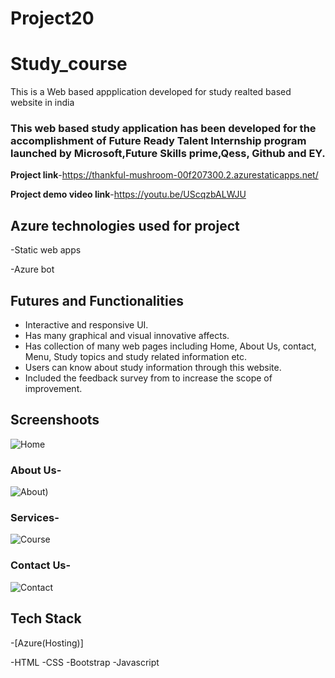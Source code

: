 # Project20
# Study_course #
This is a Web based appplication developed for study realted based website in india 

### This web based study application has been developed for the accomplishment of Future Ready Talent Internship program launched by Microsoft,Future Skills prime,Qess, Github and EY.

**Project link**-https://thankful-mushroom-00f207300.2.azurestaticapps.net/

**Project demo video link**-https://youtu.be/UScqzbALWJU

## Azure technologies used for project 
-Static web apps

-Azure bot

## Futures and Functionalities

- Interactive and responsive UI.
- Has many graphical and visual innovative affects.
- Has collection of many web pages including Home, About Us, contact, Menu, Study topics and study related information etc.
- Users can know about study information through this website.
- Included the feedback survey from to increase the scope of improvement.

## Screenshoots

![Home](https://user-images.githubusercontent.com/116786817/206188221-b5685ed2-3981-47fc-9d48-8cd9ab318a85.png)





### About Us-


![About)](https://user-images.githubusercontent.com/116786817/205242912-75db55b8-32c2-4250-b9f3-e251d184c16e.png)


### Services-


![Course](https://user-images.githubusercontent.com/116786817/205242941-96c1a50c-a424-47e6-bdc6-68b625b31d2a.png)

### Contact Us-

![Contact](https://user-images.githubusercontent.com/116786817/205242963-2d16acab-bcec-4f89-8588-54de40c5f27d.png)



## Tech Stack

-[Azure(Hosting)]

-HTML
-CSS
-Bootstrap
-Javascript
